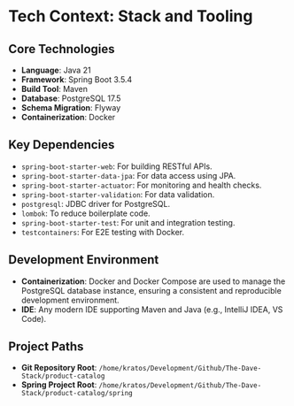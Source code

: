 # Tech Context: Stack and Tooling

## Core Technologies
- **Language**: Java 21
- **Framework**: Spring Boot 3.5.4
- **Build Tool**: Maven
- **Database**: PostgreSQL 17.5
- **Schema Migration**: Flyway
- **Containerization**: Docker

## Key Dependencies
- `spring-boot-starter-web`: For building RESTful APIs.
- `spring-boot-starter-data-jpa`: For data access using JPA.
- `spring-boot-starter-actuator`: For monitoring and health checks.
- `spring-boot-starter-validation`: For data validation.
- `postgresql`: JDBC driver for PostgreSQL.
- `lombok`: To reduce boilerplate code.
- `spring-boot-starter-test`: For unit and integration testing.
- `testcontainers`: For E2E testing with Docker.

## Development Environment
- **Containerization**: Docker and Docker Compose are used to manage the PostgreSQL database instance, ensuring a consistent and reproducible development environment.
- **IDE**: Any modern IDE supporting Maven and Java (e.g., IntelliJ IDEA, VS Code).

## Project Paths
- **Git Repository Root**: `/home/kratos/Development/Github/The-Dave-Stack/product-catalog`
- **Spring Project Root**: `/home/kratos/Development/Github/The-Dave-Stack/product-catalog/spring`
